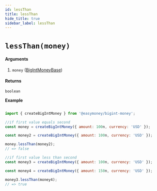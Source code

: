 ```yaml
---
id: lessThan
title: lessThan
hide_title: true
sidebar_label: lessThan
---
```



# `lessThan(money)`

#### Arguments

1. `money` ([BigIntMoneyBase](Description.md#bigintmoneybase))

#### Returns

`boolean`


**Example**

```js

import { createBigIntMoney } from '@easymoney/bigint-money';

//if first value equals second
const money = createBigIntMoney({ amount: 100n, currency: 'USD' });

const money2 = createBigIntMoney({ amount: 100n, currency: 'USD' });

money.lessThan(money2);
// => false

//if first value less than second
const money3 = createBigIntMoney({ amount: 100n, currency: 'USD' });

const money4 = createBigIntMoney({ amount: 150n, currency: 'USD' });

money3.lessThan(money4);
// => true

```